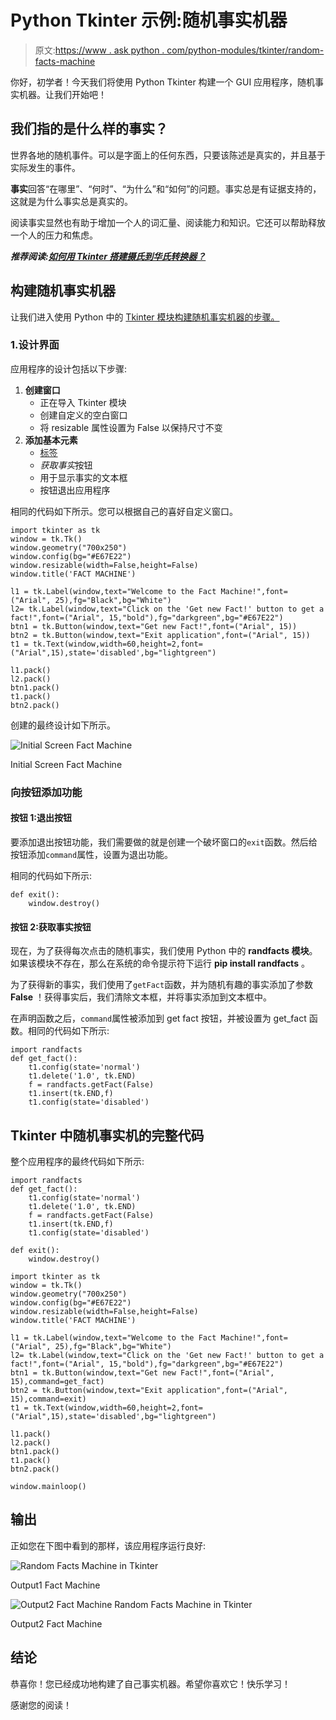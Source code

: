 # Python Tkinter 示例:随机事实机器

> 原文:[https://www . ask python . com/python-modules/tkinter/random-facts-machine](https://www.askpython.com/python-modules/tkinter/random-facts-machine)

你好，初学者！今天我们将使用 Python Tkinter 构建一个 GUI 应用程序，随机事实机器。让我们开始吧！

## 我们指的是什么样的事实？

世界各地的随机事件。可以是字面上的任何东西，只要该陈述是真实的，并且基于实际发生的事件。

**事实**回答“在哪里”、“何时”、“为什么”和“如何”的问题。事实总是有证据支持的，这就是为什么事实总是真实的。

阅读事实显然也有助于增加一个人的词汇量、阅读能力和知识。它还可以帮助释放一个人的压力和焦虑。

***推荐阅读:[如何用 Tkinter 搭建摄氏到华氏转换器？](https://www.askpython.com/python-modules/tkinter/celsius-to-fahrenheit-converter)***

## 构建随机事实机器

让我们进入使用 Python 中的 [Tkinter 模块构建随机事实机器的步骤。](https://www.askpython.com/python-modules/tkinter/tkinter-buttons)

### 1.设计界面

应用程序的设计包括以下步骤:

1.  **创建窗口**
    *   正在导入 Tkinter 模块
    *   创建自定义的空白窗口
    *   将 resizable 属性设置为 False 以保持尺寸不变
2.  **添加基本元素**
    *   [标签](https://www.askpython.com/python-modules/tkinter/tkinter-frame-and-label)
    *   *获取事实*按钮
    *   用于显示事实的文本框
    *   按钮退出应用程序

相同的代码如下所示。您可以根据自己的喜好自定义窗口。

```
import tkinter as tk
window = tk.Tk()
window.geometry("700x250")
window.config(bg="#E67E22")
window.resizable(width=False,height=False)
window.title('FACT MACHINE')

l1 = tk.Label(window,text="Welcome to the Fact Machine!",font=("Arial", 25),fg="Black",bg="White")
l2= tk.Label(window,text="Click on the 'Get new Fact!' button to get a fact!",font=("Arial", 15,"bold"),fg="darkgreen",bg="#E67E22")
btn1 = tk.Button(window,text="Get new Fact!",font=("Arial", 15))
btn2 = tk.Button(window,text="Exit application",font=("Arial", 15))
t1 = tk.Text(window,width=60,height=2,font=("Arial",15),state='disabled',bg="lightgreen")

l1.pack()
l2.pack()
btn1.pack()
t1.pack()
btn2.pack()

```

创建的最终设计如下所示。

![Initial Screen Fact Machine](../Images/e828c71fd2039d757334bd5d6b24e306.png)

Initial Screen Fact Machine

### 向按钮添加功能

#### 按钮 1:退出按钮

要添加退出按钮功能，我们需要做的就是创建一个破坏窗口的`exit`函数。然后给按钮添加`command`属性，设置为退出功能。

相同的代码如下所示:

```
def exit():
    window.destroy()

```

#### 按钮 2:获取事实按钮

现在，为了获得每次点击的随机事实，我们使用 Python 中的 **randfacts 模块**。如果该模块不存在，那么在系统的命令提示符下运行 **pip install randfacts** 。

为了获得新的事实，我们使用了`getFact`函数，并为随机有趣的事实添加了参数 **False** ！获得事实后，我们清除文本框，并将事实添加到文本框中。

在声明函数之后，`command`属性被添加到 get fact 按钮，并被设置为 get_fact 函数。相同的代码如下所示:

```
import randfacts
def get_fact():
    t1.config(state='normal')
    t1.delete('1.0', tk.END)
    f = randfacts.getFact(False)
    t1.insert(tk.END,f)
    t1.config(state='disabled')

```

## Tkinter 中随机事实机的完整代码

整个应用程序的最终代码如下所示:

```
import randfacts
def get_fact():
    t1.config(state='normal')
    t1.delete('1.0', tk.END)
    f = randfacts.getFact(False)
    t1.insert(tk.END,f)
    t1.config(state='disabled')

def exit():
    window.destroy()

import tkinter as tk
window = tk.Tk()
window.geometry("700x250")
window.config(bg="#E67E22")
window.resizable(width=False,height=False)
window.title('FACT MACHINE')

l1 = tk.Label(window,text="Welcome to the Fact Machine!",font=("Arial", 25),fg="Black",bg="White")
l2= tk.Label(window,text="Click on the 'Get new Fact!' button to get a fact!",font=("Arial", 15,"bold"),fg="darkgreen",bg="#E67E22")
btn1 = tk.Button(window,text="Get new Fact!",font=("Arial", 15),command=get_fact)
btn2 = tk.Button(window,text="Exit application",font=("Arial", 15),command=exit)
t1 = tk.Text(window,width=60,height=2,font=("Arial",15),state='disabled',bg="lightgreen")

l1.pack()
l2.pack()
btn1.pack()
t1.pack()
btn2.pack()

window.mainloop()

```

## 输出

正如您在下图中看到的那样，该应用程序运行良好:

![Random Facts Machine in Tkinter](../Images/66490f1ce14a3a58c63ba3adfb6bb43e.png)

Output1 Fact Machine

![Output2 Fact Machine Random Facts Machine in Tkinter](../Images/5533989756aff8f59cbda5bdf7e5c9a5.png)

Output2 Fact Machine

## 结论

恭喜你！您已经成功地构建了自己事实机器。希望你喜欢它！快乐学习！

感谢您的阅读！